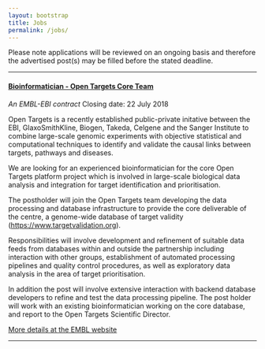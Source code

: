 ```yaml
---
layout: bootstrap
title: Jobs
permalink: /jobs/
---
```


Please note applications will be reviewed on an ongoing basis and therefore the advertised post(s) may be filled before the stated deadline. 


***
#### [Bioinformatician - Open Targets Core Team](https://ig14.i-grasp.com/fe/tpl_embl01.asp?newms=jj&id=56579&aid=15470)
*An EMBL-EBI contract*
Closing date: 22 July 2018

Open Targets is a recently established public-private initative between the EBI, GlaxoSmithKline, Biogen, Takeda, Celgene and the Sanger Institute to combine large-scale genomic experiments with objective statistical and computational techniques to identify and validate the causal links between targets, pathways and diseases.

We are looking for an experienced bioinformatician for the core Open Targets platform project which is involved in large-scale biological data analysis and integration for target identification and prioritisation.

The postholder will join the Open Targets team developing the data processing and database infrastructure to provide the core deliverable of the centre, a genome-wide database of target validity (https://www.targetvalidation.org).

Responsibilities will involve development and refinement of suitable data feeds from databases within and outside the partnership including interaction with other groups, establishment of automated processing pipelines and quality control procedures, as well as exploratory data analysis in the area of target prioritisation.

In addition the post will involve extensive interaction with backend database developers to refine and test the data processing pipeline.
The post holder will work with an existing bioinformatician working on the core database, and report to the Open Targets Scientific Director.

[More details at the EMBL website](https://ig14.i-grasp.com/fe/tpl_embl01.asp?newms=jj&id=56579&aid=15470)


***
